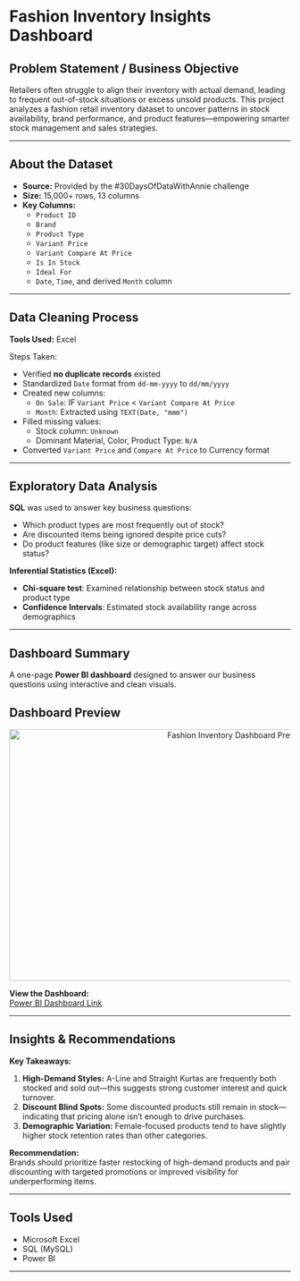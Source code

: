 # Fashion Inventory Insights Dashboard

## Problem Statement / Business Objective

Retailers often struggle to align their inventory with actual demand, leading to frequent out-of-stock situations or excess unsold products. This project analyzes a fashion retail inventory dataset to uncover patterns in stock availability, brand performance, and product features—empowering smarter stock management and sales strategies.

---

## About the Dataset

- **Source:** Provided by the #30DaysOfDataWithAnnie challenge  
- **Size:** 15,000+ rows, 13 columns  
- **Key Columns:**  
  - `Product ID`  
  - `Brand`  
  - `Product Type`  
  - `Variant Price`  
  - `Variant Compare At Price`  
  - `Is In Stock`  
  - `Ideal For`  
  - `Date`, `Time`, and derived `Month` column

---

## Data Cleaning Process

**Tools Used:** Excel

Steps Taken:

- Verified **no duplicate records** existed
- Standardized `Date` format from `dd-mm-yyyy` to `dd/mm/yyyy`
- Created new columns:
  - `On Sale`: IF `Variant Price` < `Variant Compare At Price`
  - `Month`: Extracted using `TEXT(Date, "mmm")`
- Filled missing values:
  - Stock column: `Unknown`
  - Dominant Material, Color, Product Type: `N/A`
- Converted `Variant Price` and `Compare At Price` to Currency format

---

## Exploratory Data Analysis

**SQL** was used to answer key business questions:

- Which product types are most frequently out of stock?
- Are discounted items being ignored despite price cuts?
- Do product features (like size or demographic target) affect stock status?

**Inferential Statistics (Excel):**

- **Chi-square test**: Examined relationship between stock status and product type
- **Confidence Intervals**: Estimated stock availability range across demographics

---

## Dashboard Summary

A one-page **Power BI dashboard** designed to answer our business questions using interactive and clean visuals.

## Dashboard Preview
<p align="center">
  <img src="https://github.com/user-attachments/assets/636dd329-5130-44e1-9eb2-50b853d7efb5" alt="Fashion Inventory Dashboard Preview" width="800" height="450">
</p>


**View the Dashboard:**  
[Power BI Dashboard Link](https://app.powerbi.com/view?r=eyJrIjoiZThkYTUyYmQtZjU2Yi00ZTc3LWIxZGMtNjM5OWUxZjQ0N2EyIiwidCI6IjA3YTAwYzJhLTAxZDItNDYwNC04N2YyLTJmN2MwYzQ5ODIwZiJ9)

---

## Insights & Recommendations

**Key Takeaways:**

1. **High-Demand Styles:** A-Line and Straight Kurtas are frequently both stocked and sold out—this suggests strong customer interest and quick turnover.
2. **Discount Blind Spots:** Some discounted products still remain in stock—indicating that pricing alone isn’t enough to drive purchases.
3. **Demographic Variation:** Female-focused products tend to have slightly higher stock retention rates than other categories.

**Recommendation:**  
Brands should prioritize faster restocking of high-demand products and pair discounting with targeted promotions or improved visibility for underperforming items.

---

## Tools Used

- Microsoft Excel  
- SQL (MySQL)  
- Power BI  

---

